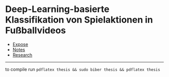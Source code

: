 # Deep-Learning-basierte Klassifikation von Spielaktionen in Fußballvideos

* [Expose](docs/Expose.md)
* [Notes](docs/Events.md) 
* [Research](docs/Research)

---

to compile run `pdflatex thesis && sudo biber thesis && pdflatex thesis`
